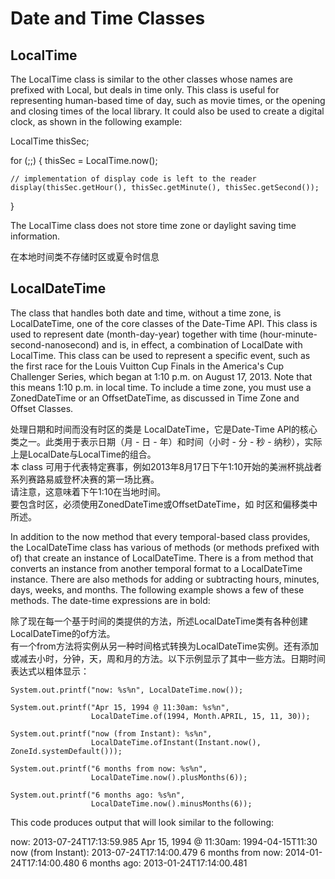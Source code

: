 # Date and Time Classes

## LocalTime

The LocalTime class is similar to the other classes whose names are prefixed with Local, but deals in time only. This class is useful for representing human-based time of day, such as movie times, or the opening and closing times of the local library. It could also be used to create a digital clock, as shown in the following example:

LocalTime thisSec;

for (;;) {
    thisSec = LocalTime.now();

    // implementation of display code is left to the reader
    display(thisSec.getHour(), thisSec.getMinute(), thisSec.getSecond());
}

The LocalTime class does not store time zone or daylight saving time information.

在本地时间类不存储时区或夏令时信息

## LocalDateTime

The class that handles both date and time, without a time zone, is LocalDateTime, one of the core classes of the Date-Time API. This class is used to represent date (month-day-year) together with time (hour-minute-second-nanosecond) and is, in effect, a combination of LocalDate with LocalTime. This class can be used to represent a specific event, such as the first race for the Louis Vuitton Cup Finals in the America's Cup Challenger Series, which began at 1:10 p.m. on August 17, 2013. Note that this means 1:10 p.m. in local time. To include a time zone, you must use a ZonedDateTime or an OffsetDateTime, as discussed in Time Zone and Offset Classes.

处理日期和时间而没有时区的类是 LocalDateTime，它是Date-Time API的核心类之一。此类用于表示日期（月 - 日 - 年）和时间（小时 - 分 - 秒 - 纳秒），实际上是LocalDate与LocalTime的组合。  
本 class 可用于代表特定赛事，例如2013年8月17日下午1:10开始的美洲杯挑战者系列赛路易威登杯决赛的第一场比赛。  
请注意，这意味着下午1:10在当地时间。  
要包含时区，必须使用ZonedDateTime或OffsetDateTime，如 时区和偏移类中所述。

In addition to the now method that every temporal-based class provides, the LocalDateTime class has various of methods (or methods prefixed with of) that create an instance of LocalDateTime. There is a from method that converts an instance from another temporal format to a LocalDateTime instance. There are also methods for adding or subtracting hours, minutes, days, weeks, and months. The following example shows a few of these methods. The date-time expressions are in bold:

除了现在每一个基于时间的类提供的方法，所述LocalDateTime类有各种创建LocalDateTime的of方法。  
有一个from方法将实例从另一种时间格式转换为LocalDateTime实例。还有添加或减去小时，分钟，天，周和月的方法。以下示例显示了其中一些方法。日期时间表达式以粗体显示：

```{}
System.out.printf("now: %s%n", LocalDateTime.now());

System.out.printf("Apr 15, 1994 @ 11:30am: %s%n",
                  LocalDateTime.of(1994, Month.APRIL, 15, 11, 30));

System.out.printf("now (from Instant): %s%n",
                  LocalDateTime.ofInstant(Instant.now(), ZoneId.systemDefault()));

System.out.printf("6 months from now: %s%n",
                  LocalDateTime.now().plusMonths(6));

System.out.printf("6 months ago: %s%n",
                  LocalDateTime.now().minusMonths(6));
```

This code produces output that will look similar to the following:

now: 2013-07-24T17:13:59.985
Apr 15, 1994 @ 11:30am: 1994-04-15T11:30
now (from Instant): 2013-07-24T17:14:00.479
6 months from now: 2014-01-24T17:14:00.480
6 months ago: 2013-01-24T17:14:00.481


